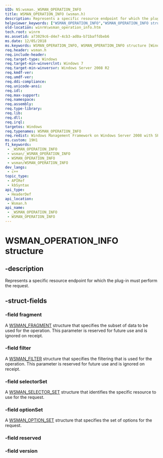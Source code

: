 ```yaml
---
UID: NS:wsman._WSMAN_OPERATION_INFO
title: WSMAN_OPERATION_INFO (wsman.h)
description: Represents a specific resource endpoint for which the plug-in must perform the request.
helpviewer_keywords: ["WSMAN_OPERATION_INFO","WSMAN_OPERATION_INFO structure [Windows Remote Management]","winrm.wsman_operation_info","wsman/WSMAN_OPERATION_INFO"]
old-location: winrm\wsman_operation_info.htm
tech.root: winrm
ms.assetid: a73029c6-d4e7-4cb3-ad0a-b71baffdbeb6
ms.date: 12/05/2018
ms.keywords: WSMAN_OPERATION_INFO, WSMAN_OPERATION_INFO structure [Windows Remote Management], winrm.wsman_operation_info, wsman/WSMAN_OPERATION_INFO
req.header: wsman.h
req.include-header: 
req.target-type: Windows
req.target-min-winverclnt: Windows 7
req.target-min-winversvr: Windows Server 2008 R2
req.kmdf-ver: 
req.umdf-ver: 
req.ddi-compliance: 
req.unicode-ansi: 
req.idl: 
req.max-support: 
req.namespace: 
req.assembly: 
req.type-library: 
req.lib: 
req.dll: 
req.irql: 
targetos: Windows
req.typenames: WSMAN_OPERATION_INFO
req.redist: Windows Management Framework on Windows Server 2008 with SP2, Windows Vista with SP1, and Windows Vista with SP2
ms.custom: 19H1
f1_keywords:
 - _WSMAN_OPERATION_INFO
 - wsman/_WSMAN_OPERATION_INFO
 - WSMAN_OPERATION_INFO
 - wsman/WSMAN_OPERATION_INFO
dev_langs:
 - c++
topic_type:
 - APIRef
 - kbSyntax
api_type:
 - HeaderDef
api_location:
 - Wsman.h
api_name:
 - _WSMAN_OPERATION_INFO
 - WSMAN_OPERATION_INFO
---
```


# WSMAN_OPERATION_INFO structure


## -description

Represents a specific resource endpoint for which the plug-in must perform the request.

## -struct-fields

### -field fragment

A <a href="/windows/desktop/api/wsman/ns-wsman-wsman_fragment">WSMAN_FRAGMENT</a> structure that specifies the subset of data to be used for the operation. This parameter is reserved for future use and is ignored on receipt.

### -field filter

A <a href="/windows/desktop/api/wsman/ns-wsman-wsman_filter">WSMAN_FILTER</a> structure that specifies the filtering that is used for the operation. This parameter is reserved for future use and is ignored on receipt.

### -field selectorSet

A <a href="/windows/desktop/api/wsman/ns-wsman-wsman_selector_set">WSMAN_SELECTOR_SET</a> structure that identifies the specific resource to use for the request.

### -field optionSet

A <a href="/windows/desktop/api/wsman/ns-wsman-wsman_option_set">WSMAN_OPTION_SET</a> structure that specifies the set of options for the request.

### -field reserved

### -field version

